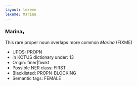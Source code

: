 ```yaml
---
layout: lexeme
lexeme: Marina
---
```


###  Marina₁

This rare proper noun overlaps more common *Marina* (FIXME)
* UPOS:  PROPN
* in KOTUS dictionary under:  13
* Origin:  finer|fiwikt
* Possible NER class:  FIRST
* Blacklisted:  PROPN-BLOCKING
* Semantic tags:  FEMALE

